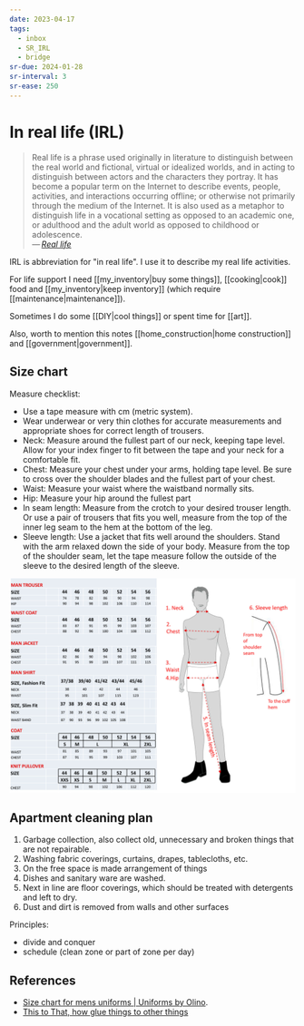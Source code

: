 ```yaml
---
date: 2023-04-17
tags:
  - inbox
  - SR_IRL
  - bridge
sr-due: 2024-01-28
sr-interval: 3
sr-ease: 250
---
```


# In real life (IRL)

> Real life is a phrase used originally in literature to distinguish between the
> real world and fictional, virtual or idealized worlds, and in acting to
> distinguish between actors and the characters they portray. It has become a
> popular term on the Internet to describe events, people, activities, and
> interactions occurring offline; or otherwise not primarily through the medium
> of the Internet. It is also used as a metaphor to distinguish life in a
> vocational setting as opposed to an academic one, or adulthood and the adult
> world as opposed to childhood or adolescence.\
> — <cite>[Real life](https://en.wikipedia.org/wiki/Real_life#related_terminology)</cite>

IRL is abbreviation for "in real life". I use it to describe my real life
activities.

For life support I need [[my_inventory|buy some things]], [[cooking|cook]] food
and [[my_inventory|keep inventory]] (which require [[maintenance|maintenance]]).

Sometimes I do some [[DIY|cool things]] or spent time for
[[art]].

Also, worth to mention this notes [[home_construction|home construction]] and
[[government|government]].

## Size chart

Measure checklist:

- Use a tape measure with cm (metric system).
- Wear underwear or very thin clothes for accurate measurements and appropriate
  shoes for correct length of trousers.
- Neck: Measure around the fullest part of our neck, keeping tape level. Allow
  for your index finger to fit between the tape and your neck for a comfortable
  fit.
- Chest: Measure your chest under your arms, holding tape level. Be sure to
  cross over the shoulder blades and the fullest part of your chest.
- Waist: Measure your waist where the waistband normally sits.
- Hip: Measure your hip around the fullest part
- In seam length: Measure from the crotch to your desired trouser length. Or use
  a pair of trousers that fits you well, measure from the top of the inner leg
  seam to the hem at the bottom of the leg.
- Sleeve length: Use a jacket that fits well around the shoulders. Stand with
  the arm relaxed down the side of your body. Measure from the top of the
  shoulder seam, let the tape measure follow the outside of the sleeve to the
  desired length of the sleeve.

![Size chart for men uniforms](img/Body-measurement-cm-to-size-male-drawing.jpg)

## Apartment cleaning plan

1. Garbage collection, also collect old, unnecessary and broken things that are
   not repairable.
2. Washing fabric coverings, curtains, drapes, tablecloths, etc.
3. On the free space is made arrangement of things
4. Dishes and sanitary ware are washed.
5. Next in line are floor coverings, which should be treated with detergents and
   left to dry.
6. Dust and dirt is removed from walls and other surfaces

Principles:

- divide and conquer
- schedule (clean zone or part of zone per day)

## References

- [Size chart for mens uniforms | Uniforms by Olino](https://webshop.olinouniforms.com/en-us/size-chart-men).
- [This to That, how glue things to other things](http://www.thistothat.com/)

